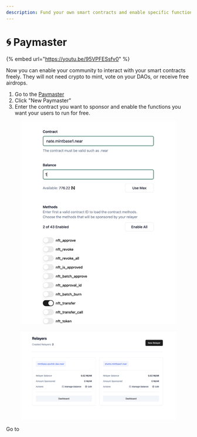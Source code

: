 ```yaml
---
description: Fund your own smart contracts and enable specific functions.
---
```


# 🌀 Paymaster

{% embed url="https://youtu.be/95VPFESsfv0" %}

Now you can enable your community to interact with your smart contracts freely. They will not need crypto to mint, vote on your DAOs, or receive free airdrops.

1. Go to the [Paymaster](https://bitte.ai/relayer)
2. Click "New Paymaster"
3. Enter the contract you want to sponsor and enable the functions you want your users to run for free.

<figure><img src="../.gitbook/assets/Screenshot 2024-07-23 at 11.29.55.png" alt=""><figcaption></figcaption></figure>

<figure><img src="../.gitbook/assets/Screenshot 2024-07-23 at 11.28.46.png" alt=""><figcaption></figcaption></figure>

Go to







